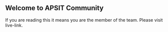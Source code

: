 ## Welcome to APSIT Community

If you are reading this it means you are the member of the team. Please visit live-link.